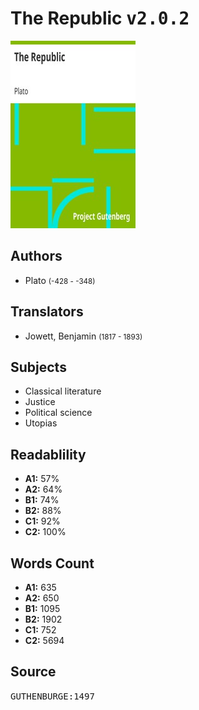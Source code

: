# The Republic <kbd>v2.0.2</kbd>

![](./cover.medium.jpg "")

## Authors


 - Plato <small>(-428 - -348)</small>

## Translators


 - Jowett, Benjamin <small>(1817 - 1893)</small>

## Subjects


 - Classical literature
 - Justice
 - Political science
 - Utopias

## Readablility


 - **A1:** 57%
 - **A2:** 64%
 - **B1:** 74%
 - **B2:** 88%
 - **C1:** 92%
 - **C2:** 100%

## Words Count


 - **A1:** 635
 - **A2:** 650
 - **B1:** 1095
 - **B2:** 1902
 - **C1:** 752
 - **C2:** 5694

## Source


<kbd>GUTHENBURGE:1497</kbd>
